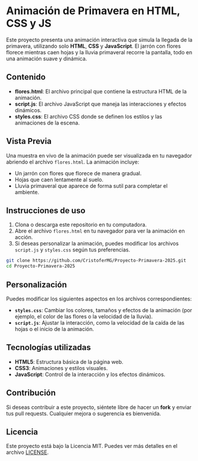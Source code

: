 # Animación de Primavera en HTML, CSS y JS

Este proyecto presenta una animación interactiva que simula la llegada de la primavera, utilizando solo **HTML**, **CSS** y **JavaScript**. El jarrón con flores florece mientras caen hojas y la lluvia primaveral recorre la pantalla, todo en una animación suave y dinámica.

## Contenido

- **flores.html**: El archivo principal que contiene la estructura HTML de la animación.
- **script.js**: El archivo JavaScript que maneja las interacciones y efectos dinámicos.
- **styles.css**: El archivo CSS donde se definen los estilos y las animaciones de la escena.

## Vista Previa

Una muestra en vivo de la animación puede ser visualizada en tu navegador abriendo el archivo `flores.html`. La animación incluye:

- Un jarrón con flores que florece de manera gradual.
- Hojas que caen lentamente al suelo.
- Lluvia primaveral que aparece de forma sutil para completar el ambiente.

## Instrucciones de uso

1. Clona o descarga este repositorio en tu computadora.
2. Abre el archivo `flores.html` en tu navegador para ver la animación en acción.
3. Si deseas personalizar la animación, puedes modificar los archivos `script.js` y `styles.css` según tus preferencias.

```bash
git clone https://github.com/CristoferMG/Proyecto-Primavera-2025.git
cd Proyecto-Primavera-2025
```

## Personalización

Puedes modificar los siguientes aspectos en los archivos correspondientes:

- **`styles.css`**: Cambiar los colores, tamaños y efectos de la animación (por ejemplo, el color de las flores o la velocidad de la lluvia).
- **`script.js`**: Ajustar la interacción, como la velocidad de la caída de las hojas o el inicio de la animación.

## Tecnologías utilizadas

- **HTML5**: Estructura básica de la página web.
- **CSS3**: Animaciones y estilos visuales.
- **JavaScript**: Control de la interacción y los efectos dinámicos.

## Contribución

Si deseas contribuir a este proyecto, siéntete libre de hacer un **fork** y enviar tus pull requests. Cualquier mejora o sugerencia es bienvenida.

## Licencia

Este proyecto está bajo la Licencia MIT. Puedes ver más detalles en el archivo [LICENSE](LICENSE).
